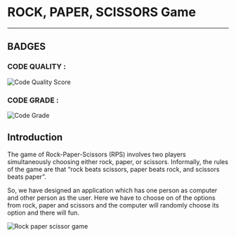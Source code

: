 # ROCK, PAPER, SCISSORS Game
___
## BADGES

### CODE QUALITY :

![Code Quality Score](https://api.codiga.io/project/29881/score/svg)

### CODE GRADE :

![Code Grade](https://api.codiga.io/project/29881/status/svg)





## Introduction

The game of Rock-Paper-Scissors (RPS) involves two players simultaneously choosing either rock, paper, or scissors. Informally, the rules of the game are that “rock beats scissors, paper beats rock, and scissors beats paper”.

So, we have designed an application which has one person as computer and other person as the user. Here we have to choose on of the options from rock, paper and scissors and the computer will randomly choose its option and there will fun.


![Rock paper scissor game](https://user-images.githubusercontent.com/94137581/142763761-8e465506-2296-4a20-8ab3-371eb50a769b.jpg)

